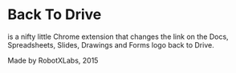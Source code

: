 # Back To Drive
is a nifty little Chrome extension that changes the link on the Docs, Spreadsheets, Slides, Drawings and Forms logo back to Drive.

Made by RobotXLabs, 2015

